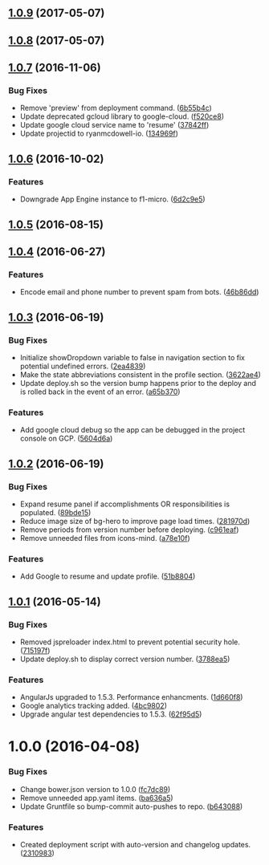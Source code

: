 <a name="1.0.9"></a>
## [1.0.9](https://github.com/ryanmcdowell/resume/compare/v1.0.8...v1.0.9) (2017-05-07)



<a name="1.0.8"></a>
## [1.0.8](https://github.com/ryanmcdowell/resume/compare/v1.0.7...v1.0.8) (2017-05-07)



<a name="1.0.7"></a>
## [1.0.7](https://github.com/ryanmcdowell/resume/compare/v1.0.6...v1.0.7) (2016-11-06)


### Bug Fixes

* Remove 'preview' from deployment command. ([6b55b4c](https://github.com/ryanmcdowell/resume/commit/6b55b4c))
* Update deprecated gcloud library to google-cloud. ([f520ce8](https://github.com/ryanmcdowell/resume/commit/f520ce8))
* Update google cloud service name to 'resume' ([37842ff](https://github.com/ryanmcdowell/resume/commit/37842ff))
* Update projectid to ryanmcdowell-io. ([134969f](https://github.com/ryanmcdowell/resume/commit/134969f))



<a name="1.0.6"></a>
## [1.0.6](https://github.com/ryanmcdowell/resume/compare/v1.0.5...v1.0.6) (2016-10-02)


### Features

* Downgrade App Engine instance to f1-micro. ([6d2c9e5](https://github.com/ryanmcdowell/resume/commit/6d2c9e5))



<a name="1.0.5"></a>
## [1.0.5](https://github.com/ryanmcdowell/resume/compare/v1.0.4...v1.0.5) (2016-08-15)



<a name="1.0.4"></a>
## [1.0.4](https://github.com/ryanmcdowell/resume/compare/v1.0.3...v1.0.4) (2016-06-27)


### Features

* Encode email and phone number to prevent spam from bots. ([46b86dd](https://github.com/ryanmcdowell/resume/commit/46b86dd))



<a name="1.0.3"></a>
## [1.0.3](https://github.com/ryanmcdowell/resume/compare/v1.0.2...v1.0.3) (2016-06-19)


### Bug Fixes

* Initialize showDropdown variable to false in navigation section to fix potential undefined errors. ([2ea4839](https://github.com/ryanmcdowell/resume/commit/2ea4839))
* Make the state abbreviations consistent in the profile section. ([3622ae4](https://github.com/ryanmcdowell/resume/commit/3622ae4))
* Update deploy.sh so the version bump happens prior to the deploy and is rolled back in the event of an error. ([a65b370](https://github.com/ryanmcdowell/resume/commit/a65b370))


### Features

* Add google cloud debug so the app can be debugged in the project console on GCP. ([5604d6a](https://github.com/ryanmcdowell/resume/commit/5604d6a))



<a name="1.0.2"></a>
## [1.0.2](https://github.com/ryanmcdowell/resume/compare/v1.0.1...v1.0.2) (2016-06-19)


### Bug Fixes

* Expand resume panel if accomplishments OR responsibilities is populated. ([89bde15](https://github.com/ryanmcdowell/resume/commit/89bde15))
* Reduce image size of bg-hero to improve page load times. ([281970d](https://github.com/ryanmcdowell/resume/commit/281970d))
* Remove periods from version number before deploying. ([c961eaf](https://github.com/ryanmcdowell/resume/commit/c961eaf))
* Remove unneeded files from icons-mind. ([a78e10f](https://github.com/ryanmcdowell/resume/commit/a78e10f))


### Features

* Add Google to resume and update profile. ([51b8804](https://github.com/ryanmcdowell/resume/commit/51b8804))



<a name="1.0.1"></a>
## [1.0.1](https://github.com/ryanmcdowell/resume/compare/v1.0.0...v1.0.1) (2016-05-14)


### Bug Fixes

* Removed jspreloader index.html to prevent potential security hole. ([715197f](https://github.com/ryanmcdowell/resume/commit/715197f))
* Update deploy.sh to display correct version number. ([3788ea5](https://github.com/ryanmcdowell/resume/commit/3788ea5))


### Features

* AngularJs upgraded to 1.5.3. Performance enhancments. ([1d660f8](https://github.com/ryanmcdowell/resume/commit/1d660f8))
* Google analytics tracking added. ([4bc9802](https://github.com/ryanmcdowell/resume/commit/4bc9802))
* Upgrade angular test dependencies to 1.5.3. ([62f95d5](https://github.com/ryanmcdowell/resume/commit/62f95d5))



<a name="1.0.0"></a>
# 1.0.0 (2016-04-08)


### Bug Fixes

* Change bower.json version to 1.0.0 ([fc7dc89](https://github.com/ryanmcdowell/resume/commit/fc7dc89))
* Remove unneeded app.yaml items. ([ba636a5](https://github.com/ryanmcdowell/resume/commit/ba636a5))
* Update Gruntfile so bump-commit auto-pushes to repo. ([b643088](https://github.com/ryanmcdowell/resume/commit/b643088))

### Features

* Created deployment script with auto-version and changelog updates. ([2310983](https://github.com/ryanmcdowell/resume/commit/2310983))



